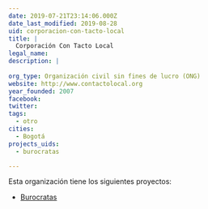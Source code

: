 ```yaml
---
date: 2019-07-21T23:14:06.000Z
date_last_modified: 2019-08-28
uid: corporacion-con-tacto-local
title: |
  Corporación Con Tacto Local
legal_name: 
description: |
  
org_type: Organización civil sin fines de lucro (ONG)
website: http://www.contactolocal.org
year_founded: 2007
facebook: 
twitter: 
tags:
  - otro
cities: 
  - Bogotá
projects_uids:
  - burocratas

---
```


Esta organización tiene los siguientes proyectos:

- [Burocratas](/proyectos/burocratas)
